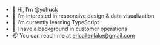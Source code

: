 - 👋 Hi, I’m @yohuck
- 👀 I’m interested in responsive design & data visualization
- 🌱 I’m currently learning TypeScript
- 💼 I have a background in customer operations
- 📫 You can reach me at ericallenlake@gmail.com
